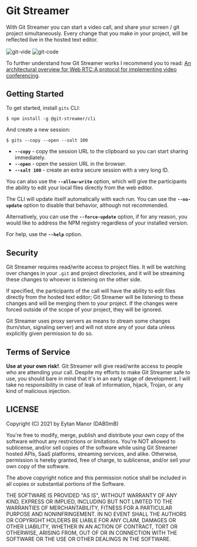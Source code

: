 # Git Streamer

With Git Streamer you can start a video call, and share your screen / git project simultaneously. Every change that you make in your project, will be reflected live in the hosted text editor.

<img align="center" alt="git-vide" src="https://user-images.githubusercontent.com/7648874/106060751-1f1e3d80-60fd-11eb-8a23-c418928ee157.png">
<img align="center" alt="git-code" src="https://user-images.githubusercontent.com/7648874/106059610-a36fc100-60fb-11eb-819e-e269b4b76aa7.png">

To further understand how Git Streamer works I recommend you to read: [An architectural overview for Web RTC: A protocol for implementing video conferencing](https://medium.com/@eytanmanor/an-architectural-overview-for-web-rtc-a-protocol-for-implementing-video-conferencing-e2a914628d0e).

## Getting Started

To get started, install `gits` CLI:

    $ npm install -g @git-streamer/cli

And create a new session:

    $ gits --copy --open --salt 100

- **`--copy`** - copy the session URL to the clipboard so you can start sharing immediately.
- **`--open`** - open the session URL in the browser.
- **`--salt 100`** - create an extra secure session with a very long ID.

You can also use the **`--allow-write`** option, which will give the participants the ability to edit your local files directly from the web editor.

The CLI will update itself automatically with each run. You can use the **`--no-update`** option to disable that behavior, although not recommended.

Alternatively, you can use the **`--force-update`** option, if for any reason, you would like to address the NPM registry regardless of your installed version.

For help, use the **`--help`** option.

## Security

Git Streamer requires read/write access to project files. It will be watching over changes in your `.git` and project directories, and it will be streaming these changes to whoever is listening on the other side.

If specified, the participants of the call will have the ability to edit files directly from the hosted text editor; Git Streamer will be listening to these changes and will be merging them to your project. If the changes were forced outside of the scope of your project, they will be ignored.

Git Streamer uses proxy servers as means to stream some changes (turn/stun, signaling server) and will not store any of your data unless explicitly given permission to do so.

## Terms of Service

**Use at your own risk!**. Git Streamer will give read/write access to people who are attending your call. Despite my efforts to make Git Streamer safe to use, you should bare in mind that it's in an early stage of development. I will take no responsibility in case of leak of information, hijack, Trojan, or any kind of malicious injection.

## LICENSE

Copyright (C) 2021 by Eytan Manor (DAB0mB)

You're free to modify, merge, publish and distribute your own copy of the software without any restrictions or limitations. You're NOT allowed to sublicense, and/or sell copies of the software while using Git Streamer hosted APIs, SaaS platforms, streaming services, and alike. Otherwise, permission is hereby granted, free of charge, to sublicense, and/or sell your own copy of the software.

The above copyright notice and this permission notice shall be included in all copies or substantial portions of the Software.

THE SOFTWARE IS PROVIDED "AS IS", WITHOUT WARRANTY OF ANY KIND, EXPRESS OR
IMPLIED, INCLUDING BUT NOT LIMITED TO THE WARRANTIES OF MERCHANTABILITY,
FITNESS FOR A PARTICULAR PURPOSE AND NONINFRINGEMENT. IN NO EVENT SHALL THE
AUTHORS OR COPYRIGHT HOLDERS BE LIABLE FOR ANY CLAIM, DAMAGES OR OTHER
LIABILITY, WHETHER IN AN ACTION OF CONTRACT, TORT OR OTHERWISE, ARISING FROM,
OUT OF OR IN CONNECTION WITH THE SOFTWARE OR THE USE OR OTHER DEALINGS IN
THE SOFTWARE.

